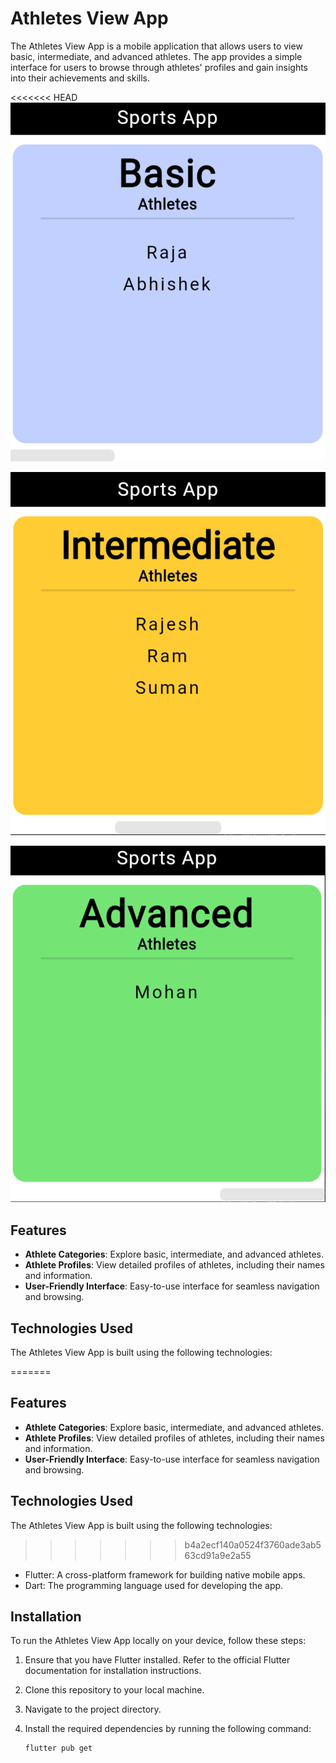 # Athletes View App

The Athletes View App is a mobile application that allows users to view basic, intermediate, and advanced athletes. The app provides a simple interface for users to browse through athletes' profiles and gain insights into their achievements and skills.

<<<<<<< HEAD
![App Screenshot 1](screenshots/basic.png)

![App Screenshot 2](screenshots/intermediate.png)

![App Screenshot 3](screenshots/advanced.png)


## Features

- **Athlete Categories**: Explore basic, intermediate, and advanced athletes.
- **Athlete Profiles**: View detailed profiles of athletes, including their names and information.
- **User-Friendly Interface**: Easy-to-use interface for seamless navigation and browsing.

## Technologies Used

The Athletes View App is built using the following technologies:

=======
## Features

- **Athlete Categories**: Explore basic, intermediate, and advanced athletes.
- **Athlete Profiles**: View detailed profiles of athletes, including their names and information.
- **User-Friendly Interface**: Easy-to-use interface for seamless navigation and browsing.

## Technologies Used

The Athletes View App is built using the following technologies:

>>>>>>> b4a2ecf140a0524f3760ade3ab563cd91a9e2a55
- Flutter: A cross-platform framework for building native mobile apps.
- Dart: The programming language used for developing the app.

## Installation

To run the Athletes View App locally on your device, follow these steps:

1. Ensure that you have Flutter installed. Refer to the official Flutter documentation for installation instructions.

2. Clone this repository to your local machine.

3. Navigate to the project directory.

4. Install the required dependencies by running the following command:

   ```bash
   flutter pub get
